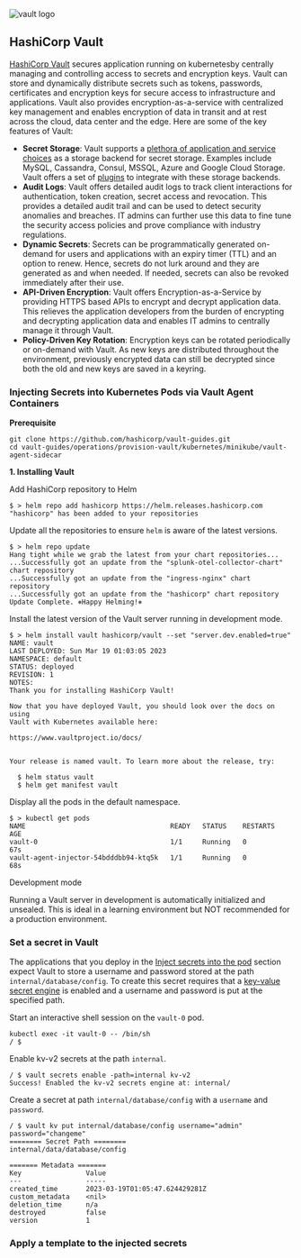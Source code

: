 ![vault logo](vault.png)

## HashiCorp Vault

[HashiCorp Vault](https://www.hashicorp.com/products/vault) secures application running on kubernetesby centrally managing and controlling access to secrets and encryption keys. Vault can store and dynamically distribute secrets such as tokens, passwords, certificates and encryption keys for secure access to infrastructure and applications. Vault also provides encryption-as-a-service with centralized key management and enables encryption of data in transit and at rest across the cloud, data center and the edge. Here are some of the key features of Vault:

-   **Secret Storage**: Vault supports a  [plethora of application and service choices](https://www.vaultproject.io/docs/configuration/storage)  as a storage backend for secret storage. Examples include MySQL, Cassandra, Consul, MSSQL, Azure and Google Cloud Storage. Vault offers a set of  [plugins](https://www.vaultproject.io/docs/secrets)  to integrate with these storage backends.
-   **Audit Logs**: Vault offers detailed audit logs to track client interactions for authentication, token creation, secret access and revocation. This provides a detailed audit trail and can be used to detect security anomalies and breaches. IT admins can further use this data to fine tune the security access policies and prove compliance with industry regulations.
-   **Dynamic Secrets**: Secrets can be programmatically generated on-demand for users and applications with an expiry timer (TTL) and an option to renew. Hence, secrets do not lurk around and they are generated as and when needed. If needed, secrets can also be revoked immediately after their use.
-   **API-Driven Encryption**: Vault offers Encryption-as-a-Service by providing HTTPS based APIs to encrypt and decrypt application data. This relieves the application developers from the burden of encrypting and decrypting application data and enables IT admins to centrally manage it through Vault.
-   **Policy-Driven Key Rotation**: Encryption keys can be rotated periodically or on-demand with Vault. As new keys are distributed throughout the environment, previously encrypted data can still be decrypted since both the old and new keys are saved in a keyring.

### Injecting Secrets into Kubernetes Pods via Vault Agent Containers

**Prerequisite**
```
git clone https://github.com/hashicorp/vault-guides.git
cd vault-guides/operations/provision-vault/kubernetes/minikube/vault-agent-sidecar
```
**1. Installing Vault**

Add HashiCorp repository to Helm 
```
$ > helm repo add hashicorp https://helm.releases.hashicorp.com
"hashicorp" has been added to your repositories
```
Update all the repositories to ensure `helm` is aware of the latest versions.
```
$ > helm repo update
Hang tight while we grab the latest from your chart repositories...
...Successfully got an update from the "splunk-otel-collector-chart" chart repository
...Successfully got an update from the "ingress-nginx" chart repository
...Successfully got an update from the "hashicorp" chart repository
Update Complete. ⎈Happy Helming!⎈
```
Install the latest version of the Vault server running in development mode.
```
$ > helm install vault hashicorp/vault --set "server.dev.enabled=true"
NAME: vault
LAST DEPLOYED: Sun Mar 19 01:03:05 2023
NAMESPACE: default
STATUS: deployed
REVISION: 1
NOTES:
Thank you for installing HashiCorp Vault!

Now that you have deployed Vault, you should look over the docs on using
Vault with Kubernetes available here:

https://www.vaultproject.io/docs/


Your release is named vault. To learn more about the release, try:

  $ helm status vault
  $ helm get manifest vault
  ```
Display all the pods in the default namespace.
```
$ > kubectl get pods
NAME                                    READY   STATUS    RESTARTS   AGE
vault-0                                 1/1     Running   0          67s
vault-agent-injector-54bdddbb94-ktq5k   1/1     Running   0          68s
```
Development mode

Running a Vault server in development is automatically initialized and unsealed. This is ideal in a learning environment but NOT recommended for a production environment.

### Set a secret in Vault
The applications that you deploy in the  [Inject secrets into the pod](https://developer.hashicorp.com/vault/tutorials/kubernetes/kubernetes-sidecar#inject-secrets-into-the-pod)  section expect Vault to store a username and password stored at the path  `internal/database/config`. To create this secret requires that a  [key-value secret engine](https://developer.hashicorp.com/vault/docs/secrets/kv/kv-v2)  is enabled and a username and password is put at the specified path.

Start an interactive shell session on the  `vault-0`  pod.
```
kubectl exec -it vault-0 -- /bin/sh
/ $
```
Enable kv-v2 secrets at the path `internal`.
```
/ $ vault secrets enable -path=internal kv-v2
Success! Enabled the kv-v2 secrets engine at: internal/
```
Create a secret at path `internal/database/config` with a `username` and `password`.
```
/ $ vault kv put internal/database/config username="admin" password="changeme"
======== Secret Path ========
internal/data/database/config

======= Metadata =======
Key                Value
---                -----
created_time       2023-03-19T01:05:47.624429281Z
custom_metadata    <nil>
deletion_time      n/a
destroyed          false
version            1
```
### Apply a template to the injected secrets

